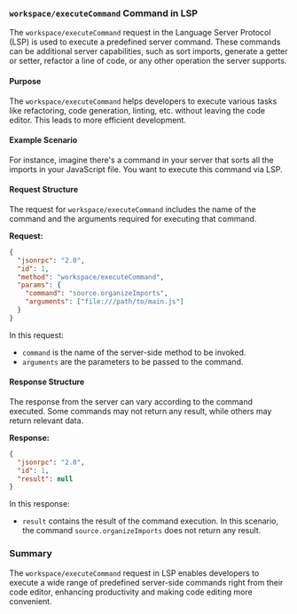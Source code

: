 ### `workspace/executeCommand` Command in LSP

The `workspace/executeCommand` request in the Language Server Protocol (LSP) is used to execute a predefined server command. These commands can be additional server capabilities, such as sort imports, generate a getter or setter, refactor a line of code, or any other operation the server supports.

#### Purpose

The `workspace/executeCommand` helps developers to execute various tasks like refactoring, code generation, linting, etc. without leaving the code editor. This leads to more efficient development.

#### Example Scenario

For instance, imagine there's a command in your server that sorts all the imports in your JavaScript file. You want to execute this command via LSP.

#### Request Structure

The request for `workspace/executeCommand` includes the name of the command and the arguments required for executing that command.

**Request:**

```json
{
  "jsonrpc": "2.0",
  "id": 1,
  "method": "workspace/executeCommand",
  "params": {
    "command": "source.organizeImports",
    "arguments": ["file:///path/to/main.js"]
  }
}
```

In this request:
- `command` is the name of the server-side method to be invoked.
- `arguments` are the parameters to be passed to the command.

#### Response Structure

The response from the server can vary according to the command executed. Some commands may not return any result, while others may return relevant data. 

**Response:**

```json
{
  "jsonrpc": "2.0",
  "id": 1,
  "result": null
}
```

In this response:
- `result` contains the result of the command execution. In this scenario, the command `source.organizeImports` does not return any result.

### Summary

The `workspace/executeCommand` request in LSP enables developers to execute a wide range of predefined server-side commands right from their code editor, enhancing productivity and making code editing more convenient.